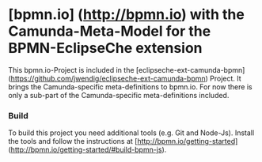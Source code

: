 # [bpmn.io] (http://bpmn.io) with the Camunda-Meta-Model for the BPMN-EclipseChe extension

This bpmn.io-Project is included in the [eclipseche-ext-camunda-bpmn] (https://github.com/jwendig/eclipseche-ext-camunda-bpmn) Project.
It brings the Camunda-specific meta-definitions to bpmn.io. For now there is only a sub-part of the Camunda-specific meta-definitions included.

### Build

To build this project you need additional tools (e.g. Git and Node-Js). 
Install the tools and follow the instructions at [http://bpmn.io/getting-started] (http://bpmn.io/getting-started/#build-bpmn-js).